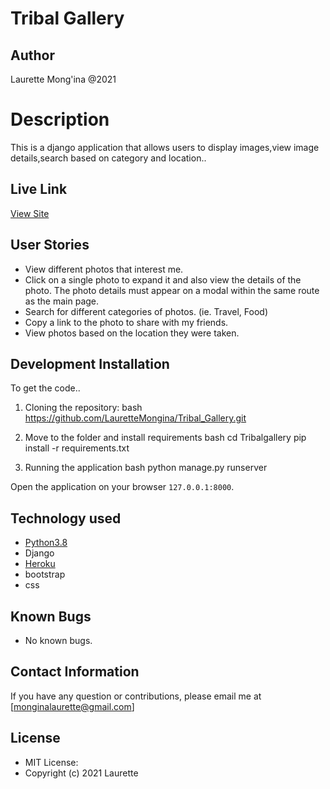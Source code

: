 # Tribal Gallery
## Author
Laurette Mong'ina @2021

# Description
This  is a django application that allows users to display images,view image details,search based on category and location..

## Live Link
[View Site](https://tribalgallery.herokuapp.com/)


## User Stories

* View different photos that interest me.
* Click on a single photo to expand it and also view the details of the photo. The photo details must appear on a modal within the same route as the main page.
* Search for different categories of photos. (ie. Travel, Food)
* Copy a link to the photo to share with my friends.
* View photos based on the location they were taken.


## Development Installation
To get the code..

1. Cloning the repository:
  bash
  https://github.com/LauretteMongina/Tribal_Gallery.git
  
2. Move to the folder and install requirements
  bash
  cd Tribalgallery
  pip install -r requirements.txt
  

  
3. Running the application
  bash
  python manage.py runserver
  
  
Open the application on your browser `127.0.0.1:8000`.


## Technology used

* [Python3.8](https://www.python.org/)
* Django
* [Heroku](https://heroku.com)
* bootstrap
* css


## Known Bugs
* No known bugs.

## Contact Information 

If you have any question or contributions, please email me at [monginalaurette@gmail.com]

## License
* MIT License:
* Copyright (c) 2021 Laurette